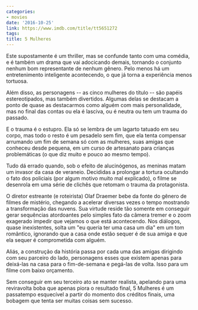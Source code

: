 ```yaml
---
categories:
- movies
date: '2016-10-25'
link: https://www.imdb.com/title/tt5651272
tags:
title: 5 Mulheres
---
```


Este supostamente é um thriller, mas se confunde tanto com uma comédia, e é também um drama que vai adocicando demais, tornando o conjunto nenhum bom representante de nenhum gênero. Pelo menos há um entretenimento inteligente acontecendo, o que já torna a experiência menos tortuosa.

Além disso, as personagens -- as cinco mulheres do título -- são papéis estereotipados, mas também divertidos. Algumas delas se destacam a ponto de quase as destacarmos como alguém com mais personalidade, mas no final das contas ou ela é lasciva, ou é neutra ou tem um trauma do passado.

E o trauma é o estupro. Ela só se lembra de um lagarto tatuado em seu corpo, mas todo o resto é um pesadelo sem fim, que ela tenta compensar arrumando um fim de semana só com as mulheres, suas amigas que conheceu desde pequena, em um curso de artesanato para crianças problemáticas (o que diz muito e pouco ao mesmo tempo).

Tudo dá errado quando, sob o efeito de alucinógenos, as meninas matam um invasor da casa de veraneio. Decididas a prolongar a tortura ocultando o fato dos policiais (por algum motivo muito mal explicado), o filme se desenrola em uma série de clichês que retomam o trauma da protagonista.

O diretor estreante (e roteirista) Olaf Draemer bebe da fonte do gênero de filmes de mistério, chegando a acelerar diversas vezes o tempo mostrando a transformação das nuvens. Sua virtude reside tão somente em conseguir gerar sequências atordoantes pelo simples fato da câmera tremer e o zoom exagerado impedir que vejamos o que está acontecendo. Nos diálogos, quase inexistentes, solta um "eu queria ter uma casa um dia" em um tom romântico, ignorando que a casa onde estão sequer é de sua amiga e que ela sequer é comprometida com alguém.

Aliás, a construção da história passa por cada uma das amigas dirigindo com seu parceiro do lado, personagens esses que existem apenas para deixá-las na casa para o fim-de-semana e pegá-las de volta. Isso para um filme com baixo orçamento.

Sem conseguir em seu terceiro ato se manter realista, apelando para uma reviravolta boba que apenas piora o resultado final, 5 Mulheres é um passatempo esquecível a partir do momento dos créditos finais, uma bobagem que tenta ser muitas coisas sem sucesso.
